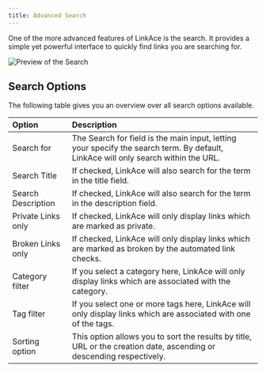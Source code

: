 ```yaml
---
title: Advanced Search
---
```


One of the more advanced features of LinkAce is the search. It provides a simple yet powerful interface to quickly
find links you are searching for.

![Preview of the Search](/images/screens/v1/linkace_search.png)

## Search Options

The following table gives you an overview over all search options available.

<div class="table-responsive">
<div class="table" markdown="block">

| Option | Description |
|:------|:------------|
| Search for | The Search for field is the main input, letting your specify the search term. By default, LinkAce will only search within the URL. |
| Search Title | If checked, LinkAce will also search for the term in the title field. |
| Search Description | If checked, LinkAce will also search for the term in the description field. |
| Private Links only | If checked, LinkAce will only display links which are marked as private. |
| Broken Links only | If checked, LinkAce will only display links which are marked as broken by the automated link checks. |
| Category filter | If you select a category here, LinkAce will only display links which are associated with the category. |
| Tag filter | If you select one or more tags here, LinkAce will only display links which are associated with one of the tags. |
| Sorting option | This option allows you to sort the results by title, URL or the creation date, ascending or descending respectively. |

</div>
</div>
